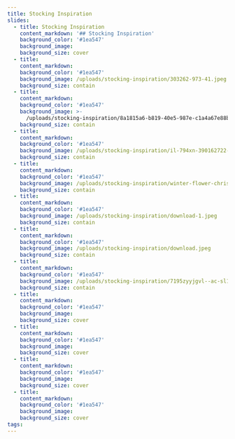 ```yaml
---
title: Stocking Inspiration
slides:
  - title: Stocking Inspiration
    content_markdown: '## Stocking Inspiration'
    background_color: '#1ea547'
    background_image:
    background_size: cover
  - title:
    content_markdown:
    background_color: '#1ea547'
    background_image: /uploads/stocking-inspiration/303262-973-41.jpeg
    background_size: contain
  - title:
    content_markdown:
    background_color: '#1ea547'
    background_image: >-
      /uploads/stocking-inspiration/8a1815a6-b819-40e5-987e-c1a4a67e88ba-1-e250c87081154c7cea747f0df7e81214.jpeg
    background_size: contain
  - title:
    content_markdown:
    background_color: '#1ea547'
    background_image: /uploads/stocking-inspiration/il-794xn-390162722-c7sk.webp
    background_size: contain
  - title:
    content_markdown:
    background_color: '#1ea547'
    background_image: /uploads/stocking-inspiration/winter-flower-christmas-stockings-1.jpeg
    background_size: contain
  - title:
    content_markdown:
    background_color: '#1ea547'
    background_image: /uploads/stocking-inspiration/download-1.jpeg
    background_size: contain
  - title:
    content_markdown:
    background_color: '#1ea547'
    background_image: /uploads/stocking-inspiration/download.jpeg
    background_size: contain
  - title:
    content_markdown:
    background_color: '#1ea547'
    background_image: /uploads/stocking-inspiration/7195zyyjgvl--ac-sl1500.jpg
    background_size: contain
  - title:
    content_markdown:
    background_color: '#1ea547'
    background_image:
    background_size: cover
  - title:
    content_markdown:
    background_color: '#1ea547'
    background_image:
    background_size: cover
  - title:
    content_markdown:
    background_color: '#1ea547'
    background_image:
    background_size: cover
  - title:
    content_markdown:
    background_color: '#1ea547'
    background_image:
    background_size: cover
tags:
---
```



